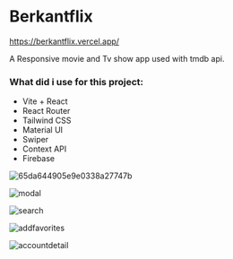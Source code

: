 # Berkantflix

https://berkantflix.vercel.app/

A Responsive movie and Tv show app used with tmdb api.

### What did i use for this project:

- Vite + React
- React Router
- Tailwind CSS
- Material UI
- Swiper
- Context API
- Firebase

![65da644905e9e0338a27747b](https://github.com/Berkanttumer/React_Projects/assets/137554798/5932ef7f-3ade-47aa-aa22-2a6fe0d794bf)

![modal](https://github.com/Berkanttumer/React_Projects/assets/137554798/280c1f37-d833-481c-b017-ab02e44ecf50)

![search](https://github.com/Berkanttumer/React_Projects/assets/137554798/d591171a-95d1-4b47-a2f3-87fb5307a4a8)

![addfavorites](https://github.com/Berkanttumer/React_Projects/assets/137554798/526434f9-8849-4c09-9aca-86f7df86a07a)

![accountdetail](https://github.com/Berkanttumer/React_Projects/assets/137554798/84a0b905-41d7-478f-bf82-6746c9586a23)
